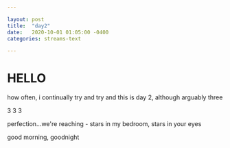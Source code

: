 ```yaml
---

layout: post
title:  "day2"
date:   2020-10-01 01:05:00 -0400
categories: streams-text

---
```


# HELLO

how often, i continually try and try and this is day 2, although arguably three

3 3 3

perfection...we're reaching - stars in my bedroom, stars in your eyes

good morning, goodnight
